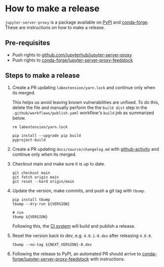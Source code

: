 # How to make a release

`jupyter-server-proxy` is a package available on [PyPI][] and [conda-forge][].
These are instructions on how to make a release.

## Pre-requisites

- Push rights to [github.com/jupyterhub/jupyter-server-proxy][]
- Push rights to [conda-forge/jupyter-server-proxy-feedstock][]

## Steps to make a release

1. Create a PR updating `labextension/yarn.lock` and continue only
   when its merged.

   This helps us avoid leaving known vulnerabilities are unfixed. To do this,
   delete the file and manually perform the the `build dist` step in the
   `.github/workflows/publish.yaml` workflow's `build` job as summarized below.

   ```shell
   rm labextension/yarn.lock

   pip install --upgrade pip build
   pyproject-build
   ```

2. Create a PR updating `docs/source/changelog.md` with [github-activity][] and
   continue only when its merged.

3. Checkout main and make sure it is up to date.

   ```shell
   git checkout main
   git fetch origin main
   git reset --hard origin/main
   ```

4. Update the version, make commits, and push a git tag with `tbump`.

   ```shell
   pip install tbump
   tbump --dry-run ${VERSION}

   # run
   tbump ${VERSION}
   ```

   Following this, the [CI system][] will build and publish a release.

5. Reset the version back to dev, e.g. `4.0.1-0.dev` after releasing `4.0.0`.

   ```shell
   tbump --no-tag ${NEXT_VERSION}-0.dev
   ```

6. Following the release to PyPI, an automated PR should arrive to
   [conda-forge/jupyter-server-proxy-feedstock][] with instructions.

[github-activity]: https://github.com/executablebooks/github-activity
[github.com/jupyterhub/jupyter-server-proxy]: https://github.com/jupyterhub/jupyter-server-proxy
[pypi]: https://pypi.org/project/jupyter-server-proxy/
[conda-forge]: https://anaconda.org/conda-forge/repo2docker_service
[conda-forge/jupyter-server-proxy-feedstock]: https://github.com/conda-forge/jupyter-server-proxy-feedstock
[ci system]: https://github.com/jupyterhub/jupyter-server-proxy/actions/workflows/release.yaml
